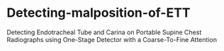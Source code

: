# Detecting-malposition-of-ETT
Detecting Endotracheal Tube and Carina on Portable Supine Chest Radiographs using One-Stage Detector with a Coarse-To-Fine Attention
